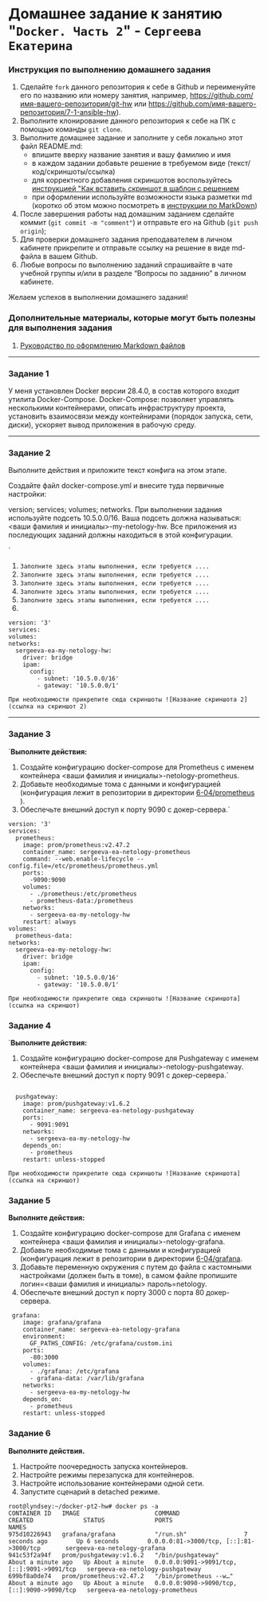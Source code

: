 # Домашнее задание к занятию "`Docker. Часть 2`" - `Сергеева Екатерина`


### Инструкция по выполнению домашнего задания

   1. Сделайте `fork` данного репозитория к себе в Github и переименуйте его по названию или номеру занятия, например, https://github.com/имя-вашего-репозитория/git-hw или  https://github.com/имя-вашего-репозитория/7-1-ansible-hw).
   2. Выполните клонирование данного репозитория к себе на ПК с помощью команды `git clone`.
   3. Выполните домашнее задание и заполните у себя локально этот файл README.md:
      - впишите вверху название занятия и вашу фамилию и имя
      - в каждом задании добавьте решение в требуемом виде (текст/код/скриншоты/ссылка)
      - для корректного добавления скриншотов воспользуйтесь [инструкцией "Как вставить скриншот в шаблон с решением](https://github.com/netology-code/sys-pattern-homework/blob/main/screen-instruction.md)
      - при оформлении используйте возможности языка разметки md (коротко об этом можно посмотреть в [инструкции  по MarkDown](https://github.com/netology-code/sys-pattern-homework/blob/main/md-instruction.md))
   4. После завершения работы над домашним заданием сделайте коммит (`git commit -m "comment"`) и отправьте его на Github (`git push origin`);
   5. Для проверки домашнего задания преподавателем в личном кабинете прикрепите и отправьте ссылку на решение в виде md-файла в вашем Github.
   6. Любые вопросы по выполнению заданий спрашивайте в чате учебной группы и/или в разделе “Вопросы по заданию” в личном кабинете.
   
Желаем успехов в выполнении домашнего задания!
   
### Дополнительные материалы, которые могут быть полезны для выполнения задания

1. [Руководство по оформлению Markdown файлов](https://gist.github.com/Jekins/2bf2d0638163f1294637#Code)

---

### Задание 1

У меня установлен Docker версии 28.4.0, в состав которого входит утилита Docker-Compose. Docker-Compose: позволяет управлять несколькими контейнерами, описать инфраструктуру проекта, установить взаимосвязи между контейнирами (порядок запуска, сети, диски), ускоряет вывод приложения в рабочую среду.



---

### Задание 2
Выполните действия и приложите текст конфига на этом этапе.

Создайте файл docker-compose.yml и внесите туда первичные настройки:

version;
services;
volumes;
networks.
При выполнении задания используйте подсеть 10.5.0.0/16. Ваша подсеть должна называться: <ваши фамилия и инициалы>-my-netology-hw. Все приложения из последующих заданий должны находиться в этой конфигурации.

`

1. `Заполните здесь этапы выполнения, если требуется ....`
2. `Заполните здесь этапы выполнения, если требуется ....`
3. `Заполните здесь этапы выполнения, если требуется ....`
4. `Заполните здесь этапы выполнения, если требуется ....`
5. `Заполните здесь этапы выполнения, если требуется ....`
6. 

```
version: '3'
services:
volumes:
networks:
  sergeeva-ea-my-netology-hw:
    driver: bridge
    ipam:
      config:
        - subnet: '10.5.0.0/16'
        - gateway: '10.5.0.0/1'
```

`При необходимости прикрепитe сюда скриншоты
![Название скриншота 2](ссылка на скриншот 2)`


---

### Задание 3

`**Выполните действия:** 

1. Создайте конфигурацию docker-compose для Prometheus с именем контейнера <ваши фамилия и инициалы>-netology-prometheus. 
2. Добавьте необходимые тома с данными и конфигурацией (конфигурация лежит в репозитории в директории [6-04/prometheus](https://github.com/netology-code/sdvps-homeworks/tree/main/lecture_demos/6-04/prometheus) ).
3. Обеспечьте внешний доступ к порту 9090 c докер-сервера.`


```
version: '3'
services:
  prometheus:
    image: prom/prometheus:v2.47.2
    container_name: sergeeva-ea-netology-prometheus
    command: --web.enable-lifecycle --config.file=/etc/prometheus/prometheus.yml
    ports:
      -9090:9090
    volumes:
      - ./prometheus:/etc/prometheus
      - prometheus-data:/prometheus
    networks:
      - sergeeva-ea-my-netology-hw
    restart: always
volumes:
  prometheus-data:
networks:
  sergeeva-ea-my-netology-hw:
    driver: bridge
    ipam:
      config:
        - subnet: '10.5.0.0/16'
        - gateway: '10.5.0.0/1'
```

`При необходимости прикрепитe сюда скриншоты
![Название скриншота](ссылка на скриншот)`

### Задание 4

`**Выполните действия:**

1. Создайте конфигурацию docker-compose для Pushgateway с именем контейнера <ваши фамилия и инициалы>-netology-pushgateway. 
2. Обеспечьте внешний доступ к порту 9091 c докер-сервера.`


```

  pushgateway:
    image: prom/pushgateway:v1.6.2
    container_name: sergeeva-ea-netology-pushgateway
    ports:
      - 9091:9091
    networks:
      - sergeeva-ea-my-netology-hw
    depends_on:
      - prometheus
    restart: unless-stopped

```

`При необходимости прикрепитe сюда скриншоты
![Название скриншота](ссылка на скриншот)`

### Задание 5 

**Выполните действия:** 

1. Создайте конфигурацию docker-compose для Grafana с именем контейнера <ваши фамилия и инициалы>-netology-grafana. 
2. Добавьте необходимые тома с данными и конфигурацией (конфигурация лежит в репозитории в директории [6-04/grafana](https://github.com/netology-code/sdvps-homeworks/blob/main/lecture_demos/6-04/grafana/custom.ini).
3. Добавьте переменную окружения с путем до файла с кастомными настройками (должен быть в томе), в самом файле пропишите логин=<ваши фамилия и инициалы> пароль=netology.
4. Обеспечьте внешний доступ к порту 3000 c порта 80 докер-сервера.


```
 grafana:
    image: grafana/grafana
    container_name: sergeeva-ea-netology-grafana
    environment:
      GF_PATHS_CONFIG: /etc/grafana/custom.ini
    ports:
      -80:3000
    volumes:
      - ./grafana: /etc/grafana
      - grafana-data: /var/lib/grafana
    networks:
      - sergeeva-ea-my-netology-hw
    depends_on:
      - prometheus
    restart: unless-stopped

```

### Задание 6 

**Выполните действия.**

1. Настройте поочередность запуска контейнеров.
2. Настройте режимы перезапуска для контейнеров.
3. Настройте использование контейнерами одной сети.
5. Запустите сценарий в detached режиме.

```
root@lyndsey:~/docker-pt2-hw# docker ps -a
CONTAINER ID   IMAGE                     COMMAND                  CREATED              STATUS              PORTS                                         NAMES
975d10226943   grafana/grafana           "/run.sh"                7 seconds ago        Up 6 seconds        0.0.0.0:81->3000/tcp, [::]:81->3000/tcp       sergeeva-ea-netology-grafana
941c53f2a94f   prom/pushgateway:v1.6.2   "/bin/pushgateway"       About a minute ago   Up About a minute   0.0.0.0:9091->9091/tcp, [::]:9091->9091/tcp   sergeeva-ea-netology-pushgateway
699bf8a0de74   prom/prometheus:v2.47.2   "/bin/prometheus --w…"   About a minute ago   Up About a minute   0.0.0.0:9090->9090/tcp, [::]:9090->9090/tcp   sergeeva-ea-netology-prometheus
```